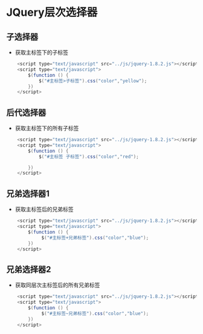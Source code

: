 # JQuery层次选择器
## 子选择器
 - 获取主标签下的子标签
```java
    <script type="text/javascript" src="../js/jquery-1.8.2.js"></script>
    <script type="text/javascript">
        $(function () {
            $("#主标签>子标签").css("color","yellow");
        })
    </script>
```

## 后代选择器
 - 获取主标签下的所有子标签
```java
    <script type="text/javascript" src="../js/jquery-1.8.2.js"></script>
    <script type="text/javascript">
        $(function () {
            $("#主标签 子标签").css("color","red");

        })
    </script>
```

## 兄弟选择器1
 - 获取主标签后的兄弟标签
```java
    <script type="text/javascript" src="../js/jquery-1.8.2.js"></script>
    <script type="text/javascript">
        $(function () {
             $("#主标签+兄弟标签").css("color","blue");
        })
    </script>
```

## 兄弟选择器2
 - 获取同层次主标签后的所有兄弟标签
```java
    <script type="text/javascript" src="../js/jquery-1.8.2.js"></script>
    <script type="text/javascript">
        $(function () {
             $("#主标签~兄弟标签").css("color","blue");
        })
    </script>
```